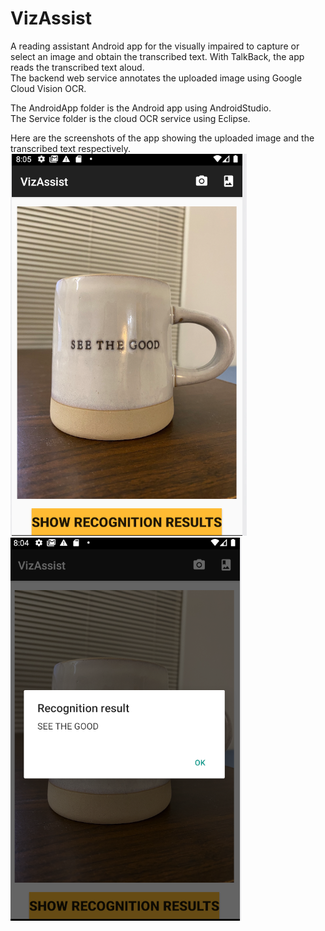 # VizAssist
A reading assistant Android app for the visually impaired to capture or select an image and obtain the transcribed text. With TalkBack, the app reads the transcribed text aloud.   
The backend web service annotates the uploaded image using Google Cloud Vision OCR.

The AndroidApp folder is the Android app using AndroidStudio.  
The Service folder is the cloud OCR service using Eclipse.

Here are the screenshots of the app showing the uploaded image and the transcribed text respectively.
![Selected photo](Image.png "Selected photo") ![Transcribed text](Result.png "Transcribed text")